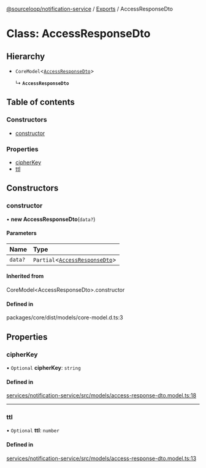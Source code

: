 [@sourceloop/notification-service](../README.md) / [Exports](../modules.md) / AccessResponseDto

# Class: AccessResponseDto

## Hierarchy

- `CoreModel`<[`AccessResponseDto`](AccessResponseDto.md)\>

  ↳ **`AccessResponseDto`**

## Table of contents

### Constructors

- [constructor](AccessResponseDto.md#constructor)

### Properties

- [cipherKey](AccessResponseDto.md#cipherkey)
- [ttl](AccessResponseDto.md#ttl)

## Constructors

### constructor

• **new AccessResponseDto**(`data?`)

#### Parameters

| Name | Type |
| :------ | :------ |
| `data?` | `Partial`<[`AccessResponseDto`](AccessResponseDto.md)\> |

#### Inherited from

CoreModel<AccessResponseDto\>.constructor

#### Defined in

packages/core/dist/models/core-model.d.ts:3

## Properties

### cipherKey

• `Optional` **cipherKey**: `string`

#### Defined in

[services/notification-service/src/models/access-response-dto.model.ts:18](https://github.com/sourcefuse/loopback4-microservice-catalog/blob/93a7f917/services/notification-service/src/models/access-response-dto.model.ts#L18)

___

### ttl

• `Optional` **ttl**: `number`

#### Defined in

[services/notification-service/src/models/access-response-dto.model.ts:13](https://github.com/sourcefuse/loopback4-microservice-catalog/blob/93a7f917/services/notification-service/src/models/access-response-dto.model.ts#L13)
